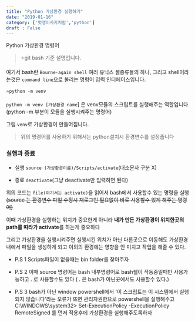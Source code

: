 ```yaml
---
title: "Python 가상환경 실행하기"
date: "2019-01-16"
category: ['멋쟁이사자처럼','python']
draft : False
---
```


Python 가상환경 명령어


> ⭐git bash 기준 설명입니다.

여기서 bash란 `Bourne-again shell` 여러 유닉스 셸종류들의 하나,
그리고 shell이라는것은 `command line`으로 불리는 명령어 입력 인터페이스입니다.


`⭐python -m venv` 

`python -m venv [가상환경 name`] 은 venv모듈의 스크립트를 실행해주는 역할입니다
(python -m 부분이 모듈을 실행시켜주는 명령어)

그럼 `venv`로 가상환경이 만들어집니다.

>위의 명령어를 사용하기 위해서는 python설치시 환경변수를 설정줍니다

### 실행과 종료 

* 실행 `source (가상환경이름)/Scripts/activate`(대소문자 구분 X)

* 종료 `deactivate`(그냥 deactivate만 입력하면 된다)

위의 코드는 `file(여기서는 activate)`을 읽어서 bash에서 사용할수 있는 명령을 실행
~~(source 는 환경변수 파일 수정시 재로그인 필요없이 바로 사용할수 있게 해주는 명령어)~~

이때 가상환경을 실행하는 위치가 중요한게 아니라 
**내가 만든 가상환경이 위치한곳의 path를 따라가 activate**를 하는게 중요하다

그리고 가상환경을 실행시켜주면 실행시킨 위치가 아닌 다른곳으로 이동해도
가상환경내에서 파일을 생성하게 되고 이외의 환경에는 영향을 안 미치고 작업을 해줄 수 있다.


* P.S 1 Scripts파일이 없을때는 bin folder를 찾아주자

* P.S 2 이때 source 명령어는 bash 내부명령어로 bash쉘이 작동중일때만 사용가능하고
. 로 사용할수도 있다  ( . 은 bash가 아닌곳에서도 사용할수 있다.)

* P.S 3 bash가 아닌 window powershell에서 
'이 스크립트는 이 시스템에서 실행되지 않습니다'라는 오류가 뜨면
관리자권한으로 powershell을 실행해주고 
C:\WINDOWS\system32> Set-ExecutionPolicy -ExecutionPolicy RemoteSigned
를 먼저 적용후에 가상환경을 실행해주도록하자